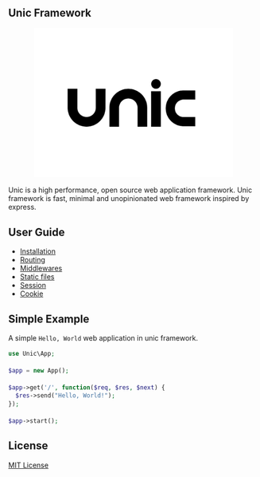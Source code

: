 ## Unic Framework

<p align="center">
  <img src="unic-logo.jpg" width="400px" alt="Unic Logo">
</p>

Unic is a high performance, open source web application framework.
Unic framework is fast, minimal and unopinionated web framework inspired by express.

## User Guide

- [Installation](Installation.md)
- [Routing](Routing.md)
- [Middlewares](Middlewares.md)
- [Static files](Static-files.md)
- [Session](Session.md)
- [Cookie](Cookie.md)

## Simple Example

  A simple `Hello, World` web application in unic framework.

```php
use Unic\App;

$app = new App();

$app->get('/', function($req, $res, $next) {
  $res->send("Hello, World!");
});

$app->start();
```

## License

  [MIT License](https://github.com/unicframework/unic/blob/main/LICENSE)
